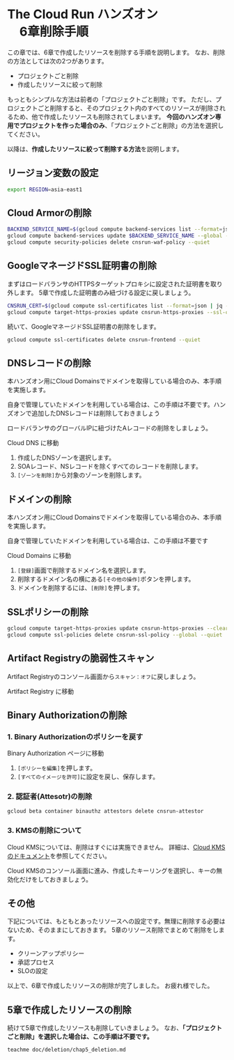 # **The Cloud Run ハンズオン <br />　6章削除手順**

この章では、6章で作成したリソースを削除する手順を説明します。
なお、削除の方法としては次の2つがあります。

- プロジェクトごと削除
- 作成したリソースに絞って削除

もっともシンプルな方法は前者の「プロジェクトごと削除」です。
ただし、プロジェクトごと削除すると、そのプロジェクト内のすべてのリソースが削除されるため、他で作成したリソースも削除されてしまいます。
**今回のハンズオン専用でプロジェクトを作った場合のみ**、「プロジェクトごと削除」の方法を選択してください。

以降は、**作成したリソースに絞って削除する方法**を説明します。

## **リージョン変数の設定**

```bash
export REGION=asia-east1
```

## **Cloud Armorの削除**

```bash
BACKEND_SERVICE_NAME=$(gcloud compute backend-services list --format=json | jq -r .[].name | grep cnsrun)
gcloud compute backend-services update $BACKEND_SERVICE_NAME --global --security-policy=
gcloud compute security-policies delete cnsrun-waf-policy --quiet
```

## **GoogleマネージドSSL証明書の削除**

まずはロードバランサのHTTPSターゲットプロキシに設定された証明書を取り外します。
5章で作成した証明書のみ紐づける設定に戻しましょう。

```bash
CNSRUN_CERT=$(gcloud compute ssl-certificates list --format=json | jq -r '.[] | select(.type == "SELF_MANAGED") | .name')
gcloud compute target-https-proxies update cnsrun-https-proxies --ssl-certificates=${CNSRUN_CERT}
```

続いて、GoogleマネージドSSL証明書の削除をします。

```bash
gcloud compute ssl-certificates delete cnsrun-frontend --quiet
```

## **DNSレコードの削除**

本ハンズオン用にCloud Domainsでドメインを取得している場合のみ、本手順を実施します。

<walkthrough-info-message>自身で管理していたドメインを利用している場合は、この手順は不要です。ハンズオンで追加したDNSレコードは削除しておきましょう</walkthrough-info-message>

ロードバランサのグローバルIPに紐づけたAレコードの削除をしましょう。

<walkthrough-path-nav path="https://console.cloud.google.com/net-services/dns" >Cloud DNS に移動</walkthrough-path-nav>

1. 作成したDNSゾーンを選択します。
2. SOAレコード、NSレコードを除くすべてのレコードを削除します。
3. `[ゾーンを削除]`から対象のゾーンを削除します。

## **ドメインの削除**
本ハンズオン用にCloud Domainsでドメインを取得している場合のみ、本手順を実施します。

<walkthrough-info-message>自身で管理していたドメインを利用している場合は、この手順は不要です</walkthrough-info-message>

<walkthrough-watcher-block link-url="https://console.cloud.google.com/net-services/domains"> Cloud Domains に移動</walkthrough-watcher-block>

1. `[登録]`画面で削除するドメイン名を選択します。
2. 削除するドメイン名の横にある`[その他の操作]`ボタンを押します。
3. ドメインを削除するには、`[削除]`を押します。

## **SSLポリシーの削除**

```bash
gcloud compute target-https-proxies update cnsrun-https-proxies --clear-ssl-policy
gcloud compute ssl-policies delete cnsrun-ssl-policy --global --quiet
```

## **Artifact Registryの脆弱性スキャン**

Artifact Registryのコンソール画面から`スキャン：オフ`に戻しましょう。

<walkthrough-watcher-block link-url="https://console.cloud.google.com/artifacts"> Artifact Registry に移動</walkthrough-watcher-block>

## **Binary Authorizationの削除**

### **1. Binary Authorizationのポリシーを戻す**

<walkthrough-path-nav path="https://console.cloud.google.com/security/binary-authorization/attestors" > Binary Authorization ページに移動</walkthrough-path-nav>

1. `[ポリシーを編集]`を押します。
2. `[すべてのイメージを許可]`に設定を戻し、保存します。

### **2. 認証者(Attesotr)の削除**

```bash
gcloud beta container binauthz attestors delete cnsrun-attestor
```

### **3. KMSの削除について**

Cloud KMSについては、削除はすぐには実施できません。
詳細は、[Cloud KMSのドキュメント](https://cloud.google.com/kms/docs/destroy-restore?hl=ja#timeline)を参照してください。

Cloud KMSのコンソール画面に進み、作成したキーリングを選択し、キーの無効化だけをしておきましょう。

## **その他**

下記については、もともとあったリソースへの設定です。無理に削除する必要はないため、そのままにしておきます。
5章のリソース削除でまとめて削除をします。

- クリーンアップポリシー
- 承認プロセス
- SLOの設定

以上で、6章で作成したリソースの削除が完了しました。
お疲れ様でした。

## **5章で作成したリソースの削除**

続けて5章で作成したリソースも削除していきましょう。
なお、**「プロジェクトごと削除」を選択した場合は、この手順は不要です。**

```bash
teachme doc/deletion/chap5_deletion.md
```

